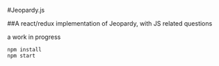 #Jeopardy.js

##A react/redux implementation of Jeopardy, with JS related questions

a work in progress

```
npm install
npm start
```
